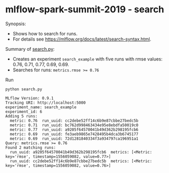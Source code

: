 
# mlflow-spark-summit-2019 - search

Synopsis:
* Shows how to search for runs. 
* For details see https://mlflow.org/docs/latest/search-syntax.html.

Summary of [search.py](search.py):
* Creates an experiment `search_example` with five runs with rmse values: 0.76, 0.71, 0.77, 0.69, 0.69.
* Searches for runs: `metrics.rmse >= 0.76`


Run
```
python search.py
```

```
MLflow Version: 0.9.1
Tracking URI: http://localhost:5000
experiment_name: search_example
experiment_id: 6
Adding 5 runs:
  metric: 0.76  run_uuid: cc2debe52ff14c6b9e87cbbe27bedc5b
  metric: 0.71  run_uuid: bc762d998463434e95e8ebdfa50019c0
  metric: 0.77  run_uuid: a9205f64570041b49d362b298195fcb6
  metric: 0.69  run_uuid: fe3aeb9865e7428495b4dca3b6745177
  metric: 0.69  run_uuid: 72d1281840334f3a934797ca196951a1
Query: metrics.rmse >= 0.76
Found 2 matching runs:
  run_uuid: a9205f64570041b49d362b298195fcb6  metrics: [<Metric: key='rmse', timestamp=1556059082, value=0.77>]
  run_uuid: cc2debe52ff14c6b9e87cbbe27bedc5b  metrics: [<Metric: key='rmse', timestamp=1556059082, value=0.76>]
```
